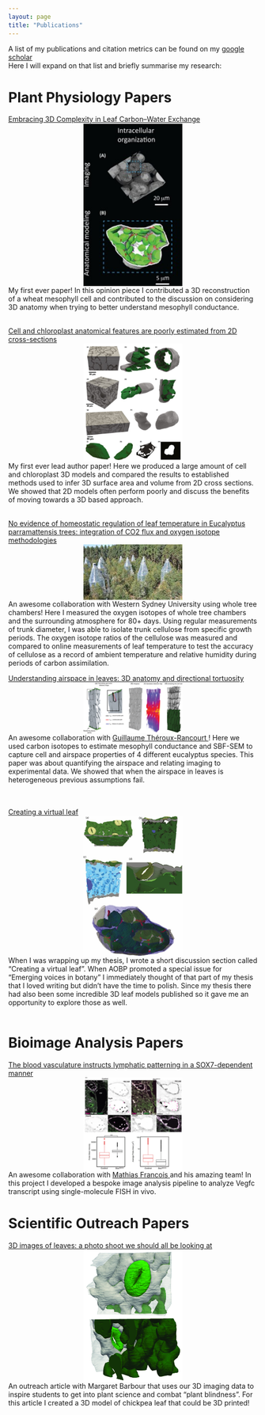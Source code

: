 ```yaml
---
layout: page
title: "Publications"
---
```

A list of my publications and citation metrics can be found on my 
<a href="https://scholar.google.com.au/citations?user=ca2u0TMAAAAJ&hl=en"> google scholar </a> 
<br />
Here I will expand on that list and briefly summarise my research:
<br />

# Plant Physiology Papers 

<a href="https://www.sciencedirect.com/science/article/pii/S1360138518302103"> Embracing 3D Complexity in Leaf Carbon–Water Exchange </a> <br />
<img  src="/img/TIPS_JPG.jpg" width="200" style="display:block; margin-left:auto; margin-right:auto" />
My first ever paper! In this opinion piece I contributed a 3D reconstruction of a wheat mesophyll cell and contributed to the discussion on considering 3D anatomy when trying to better understand mesophyll conductance.  
<br clear="left"/>

<a href="https://nph.onlinelibrary.wiley.com/doi/full/10.1111/nph.16219"> Cell and chloroplast anatomical features are poorly estimated from 2D cross-sections </a> <br />
<img  src="/img/newphyt_fig_JPG.jpg" width="200" style="display:block; margin-left:auto; margin-right:auto" />
My first ever lead author paper! Here we produced a large amount of cell and chloroplast 3D models and compared the results to established methods used to infer 3D surface area and volume from 2D cross sections. We showed that 2D models often perform poorly and discuss the benefits of moving towards a 3D based approach.    
<br clear="left"/>

<a href="https://nph.onlinelibrary.wiley.com/doi/full/10.1111/nph.16733"> No evidence of homeostatic regulation of leaf temperature in Eucalyptus parramattensis trees: integration of CO2 flux and oxygen isotope methodologies </a> <br />
<img  src="/img/WTC.jpg" width="200" style="display:block; margin-left:auto; margin-right:auto" />
An awesome collaboration with Western Sydney University using whole tree chambers! Here I measured the oxygen isotopes of whole tree chambers and the surrounding atmosphere for 80+ days. Using regular measurements of trunk diameter, I was able to isolate trunk cellulose from specific growth periods. The oxygen isotope ratios of the cellulose was measured and compared to online measurements of leaf temperature to test the accuracy of cellulose as a record of ambient temperature and relative humidity during periods of carbon assimilation. 
<br clear="left"/>

<a href="https://onlinelibrary.wiley.com/doi/10.1111/pce.14079"> Understanding airspace in leaves: 3D anatomy and directional tortuosity </a> <br />
<img  src="/img/PCE.png" width="200" style="display:block; margin-left:auto; margin-right:auto" />
An awesome collaboration with <a href="https://gtrancourt.gitlab.io/"> Guillaume Théroux-Rancourt </a>! Here we used carbon isotopes to estimate mesophyll conductance and SBF-SEM to capture cell and airspace properties of 4 different eucalyptus species. This paper was about quantifying the airspace and relating imaging to experimental data. We showed that when the airspace in leaves is heterogeneous previous assumptions fail.  
<br clear="left"/>


<br />
<a href="https://academic.oup.com/aobpla/article/15/3/plad033/7190199"> Creating a virtual leaf</a> <br />
<img  src="/img/aobp.jpeg" width="200" style="display:block; margin-left:auto; margin-right:auto" />
When I was wrapping up my thesis, I wrote a short discussion section called “Creating a virtual leaf”. When AOBP promoted a special issue for “Emerging voices in botany” I immediately thought of that part of my thesis that I loved writing but didn’t have the time to polish. Since my thesis there had also been some incredible 3D leaf models published so it gave me an opportunity to explore those as well. 
<br clear="left"/>
<br />

# Bioimage Analysis Papers 
<a href="https://www.embopress.org/doi/full/10.15252/embj.2021109032"> The blood vasculature instructs lymphatic patterning in a SOX7-dependent manner </a> <br />
<img  src="/img/smfish.PNG" width="200"  style="display:block; margin-left:auto; margin-right:auto" />
An awesome collaboration with <a href="https://www.centenary.org.au/people/mathias-francois/"> Mathias Francois </a> and his amazing team! In this project I developed a bespoke image analysis pipeline to analyze Vegfc transcript using single-molecule FISH in vivo.
<br clear="left"/>

# Scientific Outreach Papers 
<a href="https://futurumcareers.com/3d-images-of-leaves-a-photo-shoot-we-should-all-be-looking-at"> 3D images of leaves: a photo shoot we should all be looking at </a> <br />
<img  src="/img/3D-reconstruction-of-a-chickpea-stomata.jpg" width="200" style="display:block; margin-left:auto; margin-right:auto" />
An outreach article with Margaret Barbour that uses our 3D imaging data to inspire students to get into plant science and combat “plant blindness”. For this article I created a 3D model of chickpea leaf that could be 3D printed!
<br clear="left"/>





